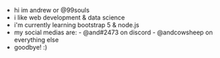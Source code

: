 - hi im andrew or @99souls
- i like web development & data science
- i'm currently learning bootstrap 5 & node.js
- my social medias are:
       - @and#2473 on discord
       - @andcowsheep on everything else
- goodbye! :)
       

<!---
99souls/99souls is a ✨ special ✨ repository because its `README.md` (this file) appears on your GitHub profile.
You can click the Preview link to take a look at your changes.
--->

